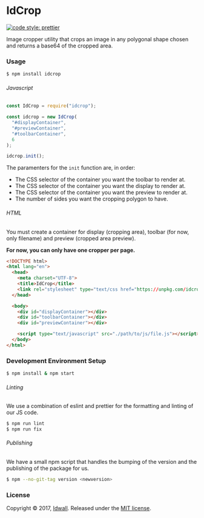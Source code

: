 # IdCrop

[![code style: prettier](https://img.shields.io/badge/code_style-prettier-ff69b4.svg?style=flat-square)](https://github.com/prettier/prettier)

Image cropper utility that crops an image in any polygonal shape chosen and returns a base64 of the cropped area.

### Usage

```bash
$ npm install idcrop
```

###### Javascript

```js
const IdCrop = require("idcrop");

const idcrop = new IdCrop(
  "#displayContainer",
  "#previewContainer",
  "#toolbarContainer",
  6
);

idcrop.init();
```

The paramenters for the `init` function are, in order:

- The CSS selector of the container you want the toolbar to render at.
- The CSS selector of the container you want the display to render at.
- The CSS selector of the container you want the preview to render at.
- The number of sides you want the cropping polygon to have.

###### HTML

You must create a container for display (cropping area), toolbar (for now, only
filename) and preview (cropped area preview).

**For now, you can only have one cropper per page.**

```html
<!DOCTYPE html>
<html lang="en">
  <head>
    <meta charset="UTF-8">
    <title>IdCrop</title>
    <link rel="stylesheet" type="text/css href="https://unpkg.com/idcrop@1.2.1/dist/css/main.min.css">
  </head>

  <body>
    <div id="displayContainer"></div>
    <div id="toolbarContainer"></div>
    <div id="previewContainer"></div>

    <script type="text/javascript" src="./path/to/js/file.js"></script>
  </body>
</html>
```

### Development Environment Setup

```bash
$ npm install & npm start
```

###### Linting

We use a combination of eslint and prettier for the formatting and linting of our JS code.

```bash
$ npm run lint
$ npm run fix
```

###### Publishing

We have a small npm script that handles the bumping of the version and the publishing of the package for us.

```bash
$ npm --no-git-tag version <newversion>
```

### License

Copyright © 2017, [Idwall](https://idwall.co/). Released under the [MIT license](https://github.com/idwall/idcrop/LICENSE).
